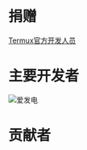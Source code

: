 # 捐赠

[Termux官方开发人员](https://github.com/termux/termux-packages/wiki/Donate)

# 主要开发者

![爱发电](https://alpha-q3.sourcegcdn.com/2022/05/06/sHaHsYxi.jpg)

# 贡献者

<!--
请贡献者自行添加！
-->